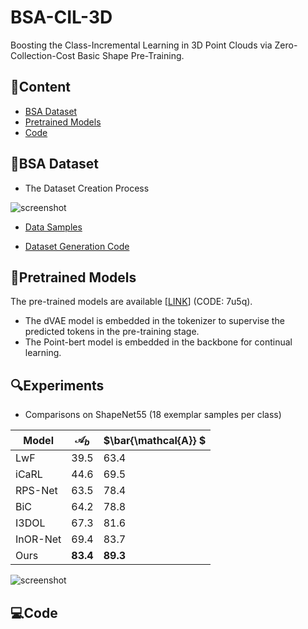 # BSA-CIL-3D
Boosting the Class-Incremental Learning in 3D Point Clouds via Zero-Collection-Cost Basic Shape Pre-Training.

## 📖Content
- [BSA Dataset](#BSA-Dataset)
- [Pretrained Models](#Pretrained-Models)
- [Code](#Code)

## 🎨BSA Dataset
- The Dataset Creation Process
 
![screenshot](https://cdn.z.wiki/autoupload/20241126/8crj/1345X976/BSA-Dataset-fuben.png)

- [Data Samples](./BSA_Dataset)

- [Dataset Generation Code](./BSA_Generation.py)
  
## 🌈Pretrained Models
The pre-trained models are available [[LINK](https://www.alipan.com/s/Jr3T2QMi6Cf)] (CODE: 7u5q).
- The dVAE model is embedded in the tokenizer to supervise the predicted tokens in the pre-training stage.
- The Point-bert model is embedded in the backbone for continual learning.

## 🔍Experiments

- Comparisons on ShapeNet55 (18 exemplar samples per class)

| Model | ${\mathcal{A}_b}$ | $\bar{\mathcal{A}} $ |
|--|--|--|
| LwF | 39.5 | 63.4 |
| iCaRL|44.6| 69.5 |
| RPS-Net | 63.5 | 78.4 |
| BiC | 64.2 | 78.8 |
| I3DOL | 67.3 | 81.6 |
| InOR-Net | 69.4 | 83.7 |
| Ours | **83.4** | **89.3** |

![screenshot](https://cdn.z.wiki/autoupload/20241126/alYG/587X392/Experiment1.png)
  
## 💻Code

